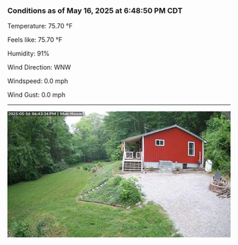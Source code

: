### Conditions as of May 16, 2025 at 6:48:50 PM CDT 

Temperature: 75.70 &deg;F

Feels like: 75.70 &deg;F

Humidity: 91%

Wind Direction: WNW

Windspeed: 0.0 mph

Wind Gust: 0.0 mph

---

<img src="./images/latest.jpeg"/>

